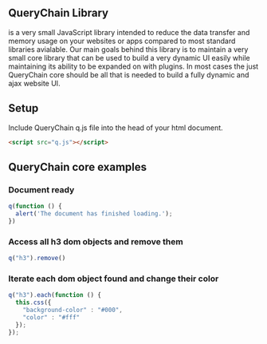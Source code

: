QueryChain Library
----------------
is a very small JavaScript library intended to reduce the data transfer and memory usage on your websites or apps compared to most standard libraries avialable. Our main goals behind this library is to maintain a very small core library that can be used to build a very dynamic UI easily while maintaining its ability to be expanded on with plugins. In most cases the just QueryChain core should be all that is needed to build a fully dynamic and ajax website UI.

## Setup
Include QueryChain q.js file into the head of your html document.
```html
<script src="q.js"></script>
```

## QueryChain core examples

### Document ready
```javascript
q(function () {
  alert('The document has finished loading.');
})
```

### Access all h3 dom objects and remove them
```javascript
q("h3").remove()
```

### Iterate each dom object found and change their color
```javascript
q("h3").each(function () {
  this.css({
    "background-color" : "#000",
    "color" : "#fff"
  });
});
```
